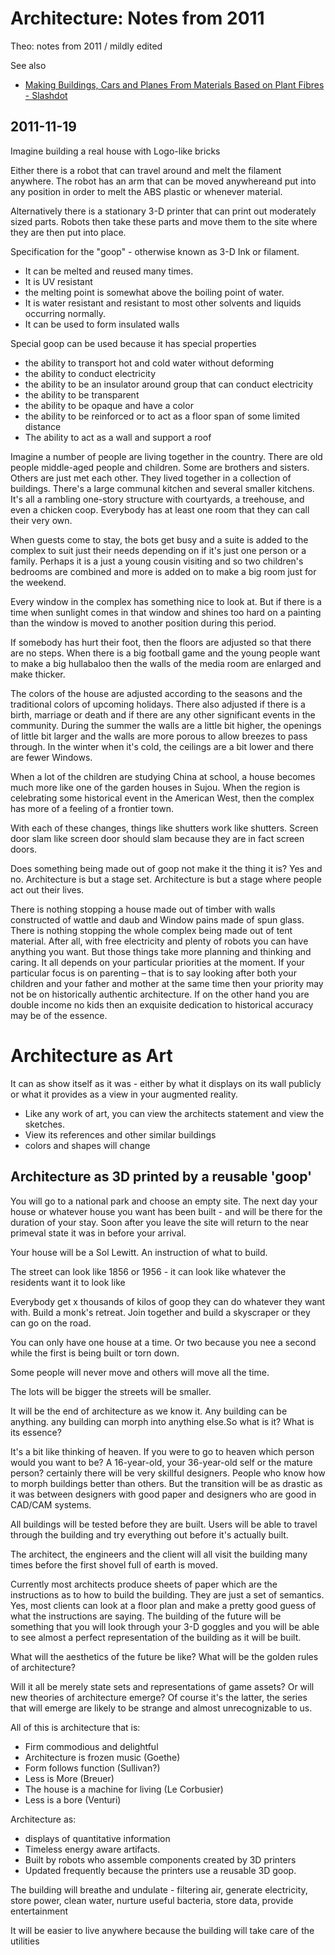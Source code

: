 # Architecture: Notes from 2011 

Theo: notes from 2011 / mildly edited

See also
* [Making Buildings, Cars and Planes From Materials Based on Plant Fibres - Slashdot](https://science.slashdot.org/story/18/06/15/2020209/making-buildings-cars-and-planes-from-materials-based-on-plant-fibres)

## 2011-11-19

Imagine building a real house with Logo-like bricks

Either there is a robot that can travel around and melt the filament anywhere. The robot has an arm that can be moved anywhereand put into any position in order to melt the ABS plastic or whenever material.

Alternatively there is a stationary 3-D printer that can print out moderately sized parts. Robots then take these parts and move them to the site where they are then put into place.

Specification for the "goop" - otherwise known as 3-D Ink or filament.

* It can be melted and reused many times.
* It is UV resistant
* the melting point is somewhat above the boiling point of water.
* It is water resistant and resistant to most other solvents and liquids occurring normally.
* It can be used to form insulated walls

Special goop can be used because it has special properties
* the ability to transport hot and cold water without deforming
* the ability to conduct electricity
* the ability to be an insulator around group that can conduct electricity
* the ability to be transparent
* the ability to be opaque and have a color
* the ability to be reinforced or to act as a floor span of some limited distance
* The ability to act as a wall and support a roof


Imagine a number of people are living together in the country. There are old people middle-aged people and children. Some are brothers and sisters. Others are just met each other. They lived together in a collection of buildings. There's a large communal kitchen and several smaller kitchens. It's all a rambling one-story structure with courtyards, a treehouse, and even a chicken coop. Everybody has at least one room that they can call their very own.

When guests come to stay, the bots get busy and a suite is added to the complex to suit just their needs depending on if it's just one person or a family. Perhaps it is a just a young cousin visiting and so two children's bedrooms are combined and more is added on to make a big room just for the weekend.

Every window in the complex has something nice to look at. But if there is a time when sunlight comes in that window and shines too hard on a painting than the window is moved to another position during this period.

If somebody has hurt their foot, then the floors are adjusted so that there are no steps. When there is a big football game and the young people want to make a big hullabaloo then the walls of the media room are enlarged and make thicker.

The colors of the house are adjusted according to the seasons and the traditional colors of upcoming holidays. There also adjusted if there is a birth, marriage or death and if there are any other significant events in the community. During the summer the walls are a little bit higher, the openings of little bit larger and the walls are more porous to allow breezes to pass through. In the winter when it's cold, the ceilings are a bit lower and there are fewer Windows.

When a lot of the children are studying China at school, a house becomes much more like one of the garden houses in Sujou. When the region is celebrating some historical event in the American West, then the complex has more of a feeling of a frontier town.

With each of these changes, things like shutters work like shutters. Screen door slam like screen door should slam because they are in fact screen doors.

Does something being made out of goop not make it the thing it is? Yes and no. Architecture is but a stage set. Architecture is but a stage where people act out their lives.

There is nothing stopping a house made out of timber with walls constructed of wattle and daub and Window pains made of spun glass. There is nothing stopping the whole complex being made out of tent material. After all, with free electricity and plenty of robots you can have anything you want. But those things take more planning and thinking and caring. It all depends on your particular priorities at the moment. If your particular focus is on parenting – that is to say looking after both your children and your father and mother at the same time then your priority may not be on historically authentic architecture. If on the other hand you are double income no kids then an exquisite dedication to historical accuracy may be of the essence.




# Architecture as Art

It can as show itself as it was - either by what it displays on its wall publicly or what it provides as a view in your augmented reality.

* Like any work of art, you can view the architects statement and view the sketches.
* View its references and other similar buildings
* colors and shapes will change

## Architecture as 3D printed by a reusable 'goop'

You will go to a national park and choose an empty site. The next day your house or whatever house you want has been built - and will be there for the duration of your stay. Soon after you leave the site will return to the near primeval state it was in before your arrival.

Your house will be a Sol Lewitt. An instruction of what to build.

The street can look like 1856 or 1956 - it can look like whatever the residents want it to look like

Everybody get x thousands of kilos of goop they can do whatever they want with. Build a monk's retreat. Join together and build a skyscraper or they can go on the road.

You can only have one house at a time. Or two because you nee a second while the first is being built or torn down.

Some people will never move and others will move all the time.

The lots will be bigger the streets will be smaller.

It will be the end of architecture as we know it. Any building can be anything. any building can morph into anything else.So what is it? What is its essence?

It's a bit like thinking of heaven. If you were to go to heaven which person would you want to be? A 16-year-old, your 36-year-old self or the mature person?
certainly there will be very skillful designers. People who know how to morph buildings better than others. But the transition will be as drastic as it was between designers with good paper and designers who are good in CAD/CAM systems.

All buildings will be tested before they are built. Users will be able to travel through the building and try everything out before it's actually built.

The architect, the engineers and the client will all visit the building many times before the first shovel full of earth is moved.

Currently most architects produce sheets of paper which are the instructions as to how to build the building. They are just a set of semantics. Yes, most clients can look at a floor plan and make a pretty good guess of what the instructions are saying. The building of the future will be something that you will look through your 3-D goggles and you will be able to see almost a perfect representation of the building as it will be built.

What will the aesthetics of the future be like? What will be the golden rules of architecture?

Will it all be merely state sets and representations of game assets? Or will new theories of architecture emerge? Of course it's the latter, the series that will emerge are likely to be strange and almost unrecognizable to us.

All of this is architecture that is:
* Firm commodious and delightful
* Architecture is frozen music (Goethe)
* Form follows function (Sullivan?)
* Less is More (Breuer)
* The house is a machine for living (Le Corbusier)
* Less is a bore (Venturi)

Architecture as:
* displays of quantitative information
* Timeless energy aware artifacts.
* Built by robots who assemble components created by 3D printers
* Updated frequently because the printers use a reusable 3D goop.

The building will breathe and undulate - filtering air, generate electricity, store power, clean water, nurture useful bacteria, store data, provide entertainment

It will be easier to live anywhere because the building will take care of the utilities

